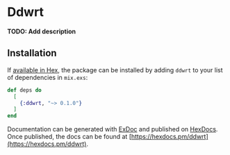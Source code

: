 # Ddwrt

**TODO: Add description**

## Installation

If [available in Hex](https://hex.pm/docs/publish), the package can be installed
by adding `ddwrt` to your list of dependencies in `mix.exs`:

```elixir
def deps do
  [
    {:ddwrt, "~> 0.1.0"}
  ]
end
```

Documentation can be generated with [ExDoc](https://github.com/elixir-lang/ex_doc)
and published on [HexDocs](https://hexdocs.pm). Once published, the docs can
be found at [https://hexdocs.pm/ddwrt](https://hexdocs.pm/ddwrt).

